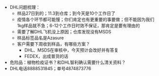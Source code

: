 - DHL问题梳理：
	- 样品27日到的；11.3到仓库；到今天是10个工作日了
	- 疫情各个环节都可能慢；你们肯定也有更重要的事要做；但不能因为我们1kg样品就不急；6-12个工作日时效不保证，那肯定是要有理由的
	- 需要了解DHL飞机没上原因；仓库发现没有MSDS
	- 样品标签品名是Azasure
	- 客户需要下周收到样品，有哪些方案？
		- DHL、MSDS在审核中，今天预计会改好并有答复
		- FEDEX，出成普货的话
- 危险品：植物检疫证书？和DHL智利确认需要什么清关资料？
- DHL电话8888531845；单号4874873776